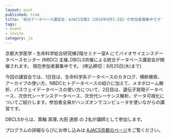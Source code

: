 ```yaml
---
layout: post
published: true
title: '統合データベース講習会：AJACS京都2（2016年9月1-2日）の参加者募集中です'
tags:
- event
- invite
category: ja
---
```

京都大学医学・生命科学総合研究棟2階セミナー室A にてバイオサイエンスデータベースセンター (NBDC) 主催､DBCLS共催による統合データベース講習会が開催されます。
現在参加者募集中です。 (申込締切：8月25日(木)まで)

 

今回の講習会では、1日目は、生命科学系データベースのカタログ、横断検索、アーカイブの使い方、NBDCヒトデータベースの紹介に加えて、メタボローム解析、パスウェイデータベースの使い方について、2日目は、遺伝子発現データベース、次世代シーケンスデータベース、次世代シーケンス解析、データ可視化についてご紹介します。参加者全員がハンズオンでコンピュータを使いながらの講習です。

 

DBCLSからは、箕輪 真理､大田 達郎 の 2名が講師として参加します。

 

プログラムの詳細ならびにお申し込みは [AJACS京都のページ](http://events.biosciencedbc.jp/training/ajacs62)をご覧ください。